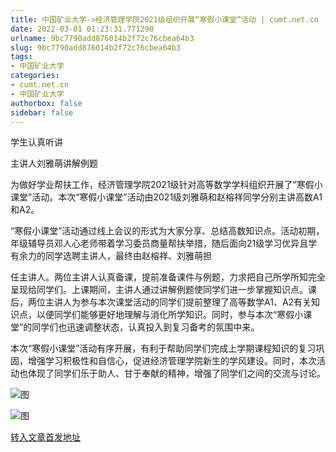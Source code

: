 ```yaml
---
title: 中国矿业大学->经济管理学院2021级组织开展“寒假小课堂”活动 | cumt.net.cn
date: 2022-03-01 01:23:31.771290
urlname: 9bc7790add876014b2f72c76cbea64b3
slug: 9bc7790add876014b2f72c76cbea64b3
tags: 
- 中国矿业大学
categories:
- cumt.net.cn
- 中国矿业大学
authorbox: false
sidebar: false
---
```

学生认真听讲

主讲人刘雅萌讲解例题

为做好学业帮扶工作，经济管理学院2021级针对高等数学学科组织开展了“寒假小课堂”活动。本次“寒假小课堂”活动由2021级刘雅萌和赵榕祥同学分别主讲高数A1和A2。

“寒假小课堂”活动通过线上会议的形式为大家分享、总结高数知识点。活动初期，年级辅导员邓人心老师带着学习委员商量帮扶举措，随后面向21级学习优异且学有余力的同学选聘主讲人，最终由赵榕祥、刘雅萌担
<!--more-->
任主讲人。两位主讲人认真备课，提前准备课件与例题，力求把自己所学所知完全呈现给同学们。上课期间，主讲人通过讲解例题使同学们进一步掌握知识点。课后，两位主讲人为参与本次课堂活动的同学们提前整理了高等数学A1、A2有关知识点，以便同学们能够更好地理解与消化所学知识。同时，参与本次“寒假小课堂”的同学们也迅速调整状态，认真投入到复习备考的氛围中来。

本次“寒假小课堂”活动有序开展，有利于帮助同学们完成上学期课程知识的复习巩固，增强学习积极性和自信心，促进经济管理学院新生的学风建设。同时，本次活动也体现了同学们乐于助人、甘于奉献的精神，增强了同学们之间的交流与讨论。

![图](http://xwzx.cumt.edu.cn/_upload/article/images/34/e5/c9ea29e24bc28a6fabbc819cac55/dfe25c9b-6584-4ac1-87f7-9ad0324510e1.jpg)

![图](http://xwzx.cumt.edu.cn/_upload/article/images/34/e5/c9ea29e24bc28a6fabbc819cac55/899037da-810e-4db8-9264-9a2c122ce53a.jpg)

[转入文章首发地址](http://xwzx.cumt.edu.cn/6a/1d/c523a616989/page.htm)